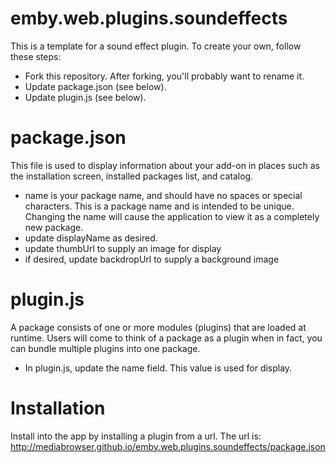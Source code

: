 # emby.web.plugins.soundeffects

This is a template for a sound effect plugin. To create your own, follow these steps:

* Fork this repository. After forking, you'll probably want to rename it.
* Update package.json (see below). 
* Update plugin.js (see below).

# package.json

This file is used to display information about your add-on in places such as the installation screen, installed packages list, and catalog.

* name is your package name, and should have no spaces or special characters. This is a package name and is intended to be unique. Changing the name will cause the application to view it as a completely new package.
* update displayName as desired.
* update thumbUrl to supply an image for display
* if desired, update backdropUrl to supply a background image

# plugin.js

A package consists of one or more modules (plugins) that are loaded at runtime. Users will come to think of a package as a plugin when in fact, you can bundle multiple plugins into one package.

* In plugin.js, update the name field. This value is used for display.

# Installation

Install into the app by installing a plugin from a url. The url is: http://mediabrowser.github.io/emby.web.plugins.soundeffects/package.json
